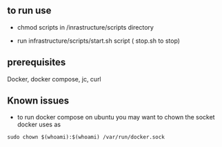 

## to run use

- chmod scripts in /inrastructure/scripts directory

- run infrastructure/scripts/start.sh  script  ( stop.sh to stop)


## prerequisites

Docker, docker compose, jc, curl


## Known issues

- to run docker compose on ubuntu you may want to chown the socket docker uses as 

```
sudo chown $(whoami):$(whoami) /var/run/docker.sock

```
